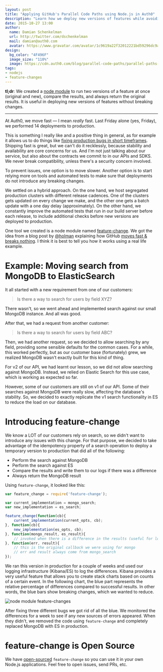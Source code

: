 ```yaml
---
layout: post
title: "Applying GitHub's Parallel Code Paths using Node.js in Auth0"
description: "Learn how we deploy new versions of features while avoiding breaking changes through the use of a node.js library for feature changes."
date: 2015-10-27 13:00
author:
  name: Damian Schenkelman
  url: http://twitter.com/dschenkelman
  mail: damian@auth0.com
  avatar: https://www.gravatar.com/avatar/1c9619a22f32012221bd59296dc9a1a2??s=60
design:
  bg_color: "4F496F"
  image_size: "110%"
  image: https://cdn.auth0.com/blog/parallel-code-paths/parallel-paths-icon.png
tags:
- nodejs
- feature-changes
---
```


**tl;dr**: We created a [node module](https://github.com/dschenkelman/feature-change) to run two versions of a feature at once (original and new), compare the results, and always return the original results. It is useful in deploying new versions of features without breaking changes.

-------------

At Auth0, we move fast — I mean _really_ fast. Last Friday alone (yes, Friday), we performed  14 deployments to production.

This is something I really like and a positive thing in general, as for example it allows us to do things like [fixing production bugs in short timeframes](https://twitter.com/trydis/status/642809967859380224). Shipping fast is great, but we can't do it recklessly, because stability and availability are core concerns for us. And I'm not just talking about our service, but also about the contracts we commit to in our APIs and SDKS. We never break compatibility, unless there's a security concern involved.

To prevent issues, one option is to move slower. Another option is to start relying more on tools and automated tests to make sure that deployments do not introduce any breaking changes.

We settled on a hybrid approach. On the one hand, we host segregated production clusters with different release cadences. One of the clusters gets updated on every change we make, and the other one gets a batch update with a one day delay (approximately). On the other hand, we constantly improve the automated tests that run in our build server before each release, to include additional checks before new versions are deployed to production.

One tool we created is a node module named [feature-change](https://github.com/dschenkelman/feature-change). We got the idea from a blog post by [@holman](https://twitter.com/holman) explaining how GitHub [moves fast & breaks nothing](http://zachholman.com/talk/move-fast-break-nothing/). I think it is best to tell you how it works using a real life example.

# Example: Moving search from MongoDB to ElasticSearch
It all started with a new requirement from one of our customers:

> Is there a way to search for users by field XYZ?

There wasn't, so we went ahead and implemented search against our small MongoDB instance. And all was good.

After that, we had a request from another customer:

> Is there a way to search for users by field ABC?

Then, we had another request, so we decided to allow searching by any field, providing some sensible defaults for the common cases. For a while, this worked perfectly, but as our customer base (fortunately) grew, we realized MongoDB wasn't exactly built for this kind of thing.

For v2 of our API, we had learnt our lesson, so we did not allow searching against MongoDB. Instead, we relied on Elastic Search for this use case, which is working as expected so far.

However, some of our customers are still on v1 of our API. Some of their searches against MongoDB were really slow, affecting the database's stability. So, we decided to exactly replicate the v1 search functionality in ES to reduce the load on our database.

# Introducing feature-change
We know a LOT of our customers rely on search, so we didn't want to introduce any issues with this change. For that purpose, we decided to take advantage of the idempotency property of a search operation to deploy a temporary version to production that did all of the following:

* Perform the search against MongoDB
* Perform the search against ES
* Compare the results and write them to our logs if there was a difference
* Always return the MongoDB result

Using `feature-change`, it looked like this:

```js
var feature_change = require('feature-change');

var current_implementation = mongo_search;
var new_implementation = es_search;

feature_change(function(cb){
    current_implementation(current_opts, cb);
}, function(cb){
    new_implementation(es_opts, cb);
}, function(mongo_result, es_result){
    // invoked when there is a difference in the results (useful for logging)
}, function(err, result){
    // this is the original callback we were using for mongo
    // err and result always come from mongo_search
});
```

We ran this version in production for a couple of weeks and used our logging infrastructure (Kibana/ES) to log the differences. Kibana provides a very useful feature that allows you to create stack charts based on counts of a certain event. In the following chart, the blue part represents the relative percentage of differences compared to successful results. In other words, the blue bars show breaking changes, which we wanted to reduce.

![node module feature-changes](https://cdn.auth0.com/blog/parallel-code-paths/parallel-code-paths-1.png)

After fixing three different bugs we got rid of all the blue. We monitored the differences for a week to see if any new sources of errors appeared. When they didn't, we removed the code using `feature-change` and completely replaced MongoDB with ES in production.

# feature-change is Open Source
We have [open-sourced](https://github.com/dschenkelman/feature-change) `feature-change` so you can use it in your own Node.js applications. Feel free to open issues, send PRs, etc.